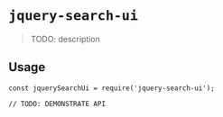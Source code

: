 # `jquery-search-ui`

> TODO: description

## Usage

```
const jquerySearchUi = require('jquery-search-ui');

// TODO: DEMONSTRATE API
```
